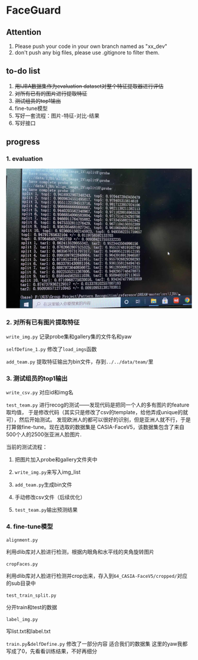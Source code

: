 # FaceGuard
## Attention
1. Please push your code in your own branch named as "xx\_dev"
2. don't push any big files, please use .gitignore to filter them.

## to-do list
1. ~~用IJBA数据集作为evaluation dataset对整个特征提取器进行评估~~
2. ~~对所有已有的图片进行提取特征~~
3. ~~测试组员的top1输出~~
4. fine-tune模型
5. 写好一套流程：图片-特征-对比-结果
6. 写好接口

## progress
### 1. evaluation
![1](./images/ijba.jpeg)

### 2. 对所有已有图片提取特征
`write_img.py` 记录probe集和gallery集的文件名和yaw

`selfDefine_1.py` 修改了`load_imgs`函数

`add_team.py` 提取特征输出为bin文件，存到`../../data/team/`里

### 3. 测试组员的top1输出
`write_csv.py` 对应id和img名

`test_team.py` 进行recog的测试——发现代码是把同一个人的多有图片的feature取均值，
于是修改代码（其实只是修改了csv的template，给他弄成unique的就可），然后开始测试。
发现欧洲人的都可以很好的识别，但是亚洲人就不行，于是打算做fine-tune。现在选取的数据集是
CASIA-FaceV5，该数据集包含了来自500个人的2500张亚洲人脸图片.

当前的测试流程：

1. 把图片加入probe和gallery文件夹中

2. `write_img.py`来写入img_list

3. `add_team.py`生成bin文件

4. 手动修改csv文件（后续优化）

5. `test_team.py`输出预测结果


### 4. fine-tune模型
`alignment.py`

利用dlib库对人脸进行检测，根据内眼角和水平线的夹角旋转图片


`cropFaces.py`

利用dlib库对人脸进行检测并crop出来，存入到`64_CASIA-FaceV5/cropped/`对应的sub目录中

`test_train_split.py`

分开train和test的数据

`label_img.py`

写list.txt和label.txt

`train.py`&`delfDefine.py`
修改了一部分内容 适合我们的数据集 这里的yaw我都写成了0，先看看训练结果，不好再细分


